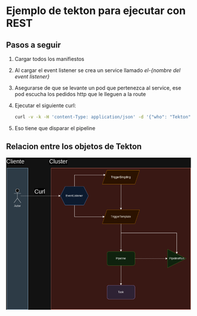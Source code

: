 # Ejemplo de tekton para ejecutar con REST

## Pasos a seguir

1. Cargar todos los manifiestos

2. Al cargar el event listener se crea un service llamado *el-{nombre del event listener}*

3. Asegurarse de que se levante un pod que pertenezca al service, ese pod escucha los pedidos
http que le lleguen a la route

4. Ejecutar el siguiente curl:

    ```bash
    curl -v -k -H 'content-Type: application/json' -d '{"who": "Tekton"}' https://el-tekton.apps.ocp01-noprod.ocplasegunda-np.com.ar/
    ```

5. Eso tiene que disparar el pipeline

## Relacion entre los objetos de Tekton

![alt](img/tekton.drawio.png)
